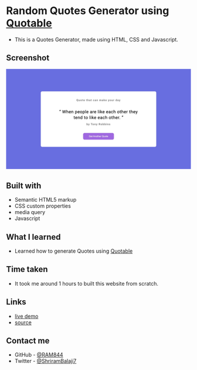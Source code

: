 # Random Quotes Generator using [Quotable](https://github.com/lukePeavey/quotable)

- This is a Quotes Generator, made using HTML, CSS and Javascript.

## Screenshot

 ![screenshot](./screenshot.jpeg)


## Built with

- Semantic HTML5 markup
- CSS custom properties
- media query
- Javascript


## What I learned
- Learned how to generate Quotes using [Quotable](https://github.com/lukePeavey/quotable)

## Time taken
- It took me around 1 hours to built this website from scratch.

## Links
- [live demo](https://quote-gen-for-dkant.netlify.app/)
- [source](https://github.com/RAM844/Quote-Generator-using-API)


## Contact me
- GitHub - [@RAM844](https://github.com/RAM844)
- Twitter - [@ShriramBalaji7](https://www.twitter.com/ShriramBalaji7)



